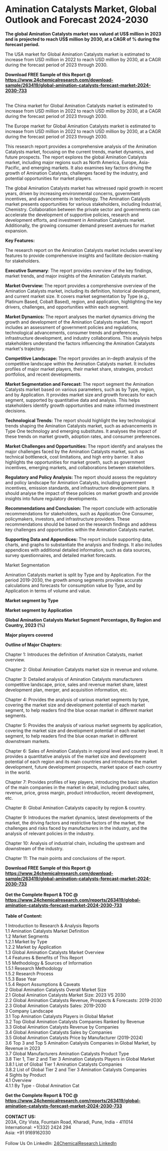 <h1>Amination Catalysts Market, Global Outlook and Forecast 2024-2030</h1><p><strong>The global Amination Catalysts market was valued at US$ million in 2023 and is projected to reach US$ million by 2030, at a CAGR of % during the forecast period.</strong></p><p>
</p><p>The USA market for Global Amination Catalysts market is estimated to increase from USD million in 2022 to reach USD million by 2030, at a CAGR during the forecast period of 2023 through 2030.</p><div><b>Download FREE Sample of this Report @ 
            <a href="https://www.24chemicalresearch.com/download-sample/263419/global-amination-catalysts-forecast-market-2024-2030-733">
            https://www.24chemicalresearch.com/download-sample/263419/global-amination-catalysts-forecast-market-2024-2030-733</a></b></div><br><p>
</p><p>The China market for Global Amination Catalysts market is estimated to increase from USD million in 2022 to reach USD million by 2030, at a CAGR during the forecast period of 2023 through 2030.</p><p>
</p><p>The Europe market for Global Amination Catalysts market is estimated to increase from USD million in 2022 to reach USD million by 2030, at a CAGR during the forecast period of 2023 through 2030.</p><p>
</p><p>This research report provides a comprehensive analysis of the Amination Catalysts market, focusing on the current trends, market dynamics, and future prospects. The report explores the global Amination Catalysts market, including major regions such as North America, Europe, Asia-Pacific, and emerging markets. It also examines key factors driving the growth of Amination Catalysts, challenges faced by the industry, and potential opportunities for market players.</p><p>
The global Amination Catalysts market has witnessed rapid growth in recent years, driven by increasing environmental concerns, government incentives, and advancements in technology. The Amination Catalysts market presents opportunities for various stakeholders, including Industrial, Chemistry. Collaboration between the private sector and governments can accelerate the development of supportive policies, research and development efforts, and investment in Amination Catalysts market. Additionally, the growing consumer demand present avenues for market expansion.</p><p>
<strong>Key Features:</strong></p><p>
The research report on the Amination Catalysts market includes several key features to provide comprehensive insights and facilitate decision-making for stakeholders.</p><p>
<strong>Executive Summary</strong>: The report provides overview of the key findings, market trends, and major insights of the Amination Catalysts market.</p><p>
<strong>Market Overview: </strong>The report provides a comprehensive overview of the Amination Catalysts market, including its definition, historical development, and current market size. It covers market segmentation by Type (e.g., Platinum Based, Cobalt Based), region, and application, highlighting the key drivers, challenges, and opportunities within each segment.</p><p>
<strong>Market Dynamics:</strong> The report analyses the market dynamics driving the growth and development of the Amination Catalysts market. The report includes an assessment of government policies and regulations, technological advancements, consumer trends and preferences, infrastructure development, and industry collaborations. This analysis helps stakeholders understand the factors influencing the Amination Catalysts market's trajectory.</p><p>
<strong>Competitive Landscape: </strong>The report provides an in-depth analysis of the competitive landscape within the Amination Catalysts market. It includes profiles of major market players, their market share, strategies, product portfolios, and recent developments.</p><p>
<strong>Market Segmentation and Forecast: </strong>The report segment the Amination Catalysts market based on various parameters, such as by Type, region, and by Application. It provides market size and growth forecasts for each segment, supported by quantitative data and analysis. This helps stakeholders identify growth opportunities and make informed investment decisions.</p><p>
<strong>Technological Trends:</strong> The report should highlight the key technological trends shaping the Amination Catalysts market, such as advancements in Type One technology and emerging substitutes. It analyses the impact of these trends on market growth, adoption rates, and consumer preferences.</p><p>
<strong>Market Challenges and Opportunities: </strong>The report identify and analyses the major challenges faced by the Amination Catalysts market, such as technical bottleneck, cost limitations, and high entry barrier. It also highlights the opportunities for market growth, such as government incentives, emerging markets, and collaborations between stakeholders.</p><p>
<strong>Regulatory and Policy Analysis: </strong>The report should assess the regulatory and policy landscape for Amination Catalysts, including government incentives, emission standards, and infrastructure development plans. It should analyse the impact of these policies on market growth and provide insights into future regulatory developments.</p><p>
<strong>Recommendations and Conclusion: </strong>The report conclude with actionable recommendations for stakeholders, such as Application One Consumer, policymakers, investors, and infrastructure providers. These recommendations should be based on the research findings and address key challenges and opportunities within the Amination Catalysts market.</p><p>
<strong>Supporting Data and Appendices: </strong>The report include supporting data, charts, and graphs to substantiate the analysis and findings. It also includes appendices with additional detailed information, such as data sources, survey questionnaires, and detailed market forecasts.</p><p>
Market Segmentation</p><p>
Amination Catalysts market is split by Type and by Application. For the period 2019-2030, the growth among segments provides accurate calculations and forecasts for consumption value by Type, and by Application in terms of volume and value.</p><p>
<strong>Market segment by Type</strong></p><p>
</p><p>
</p><p><strong>Market segment by Application</strong></p><p>
</p><p>
</p><p><strong>Global Amination Catalysts Market Segment Percentages, By Region and Country, 2023 (%)</strong></p><p>
</p><p>
</p><p></p><p>
</p><p><strong>Major players covered</strong></p><p>
</p><p>
</p><p><strong>Outline of Major Chapters:</strong></p><p>
Chapter 1: Introduces the definition of Amination Catalysts, market overview.</p><p>
Chapter 2: Global Amination Catalysts market size in revenue and volume.</p><p>
Chapter 3: Detailed analysis of Amination Catalysts manufacturers competitive landscape, price, sales and revenue market share, latest development plan, merger, and acquisition information, etc.</p><p>
Chapter 4: Provides the analysis of various market segments by type, covering the market size and development potential of each market segment, to help readers find the blue ocean market in different market segments.</p><p>
Chapter 5: Provides the analysis of various market segments by application, covering the market size and development potential of each market segment, to help readers find the blue ocean market in different downstream markets.</p><p>
Chapter 6: Sales of Amination Catalysts in regional level and country level. It provides a quantitative analysis of the market size and development potential of each region and its main countries and introduces the market development, future development prospects, market space of each country in the world.</p><p>
Chapter 7: Provides profiles of key players, introducing the basic situation of the main companies in the market in detail, including product sales, revenue, price, gross margin, product introduction, recent development, etc.</p><p>
Chapter 8: Global Amination Catalysts capacity by region &amp; country.</p><p>
Chapter 9: Introduces the market dynamics, latest developments of the market, the driving factors and restrictive factors of the market, the challenges and risks faced by manufacturers in the industry, and the analysis of relevant policies in the industry.</p><p>
Chapter 10: Analysis of industrial chain, including the upstream and downstream of the industry.</p><p>
Chapter 11: The main points and conclusions of the report.</p><div><b>Download FREE Sample of this Report @ 
            <a href="https://www.24chemicalresearch.com/download-sample/263419/global-amination-catalysts-forecast-market-2024-2030-733">
            https://www.24chemicalresearch.com/download-sample/263419/global-amination-catalysts-forecast-market-2024-2030-733</a></b></div><br><div><b>Get the Complete Report & TOC @ 
            <a href="https://www.24chemicalresearch.com/reports/263419/global-amination-catalysts-forecast-market-2024-2030-733">
            https://www.24chemicalresearch.com/reports/263419/global-amination-catalysts-forecast-market-2024-2030-733</a></b></div><br>
            <b>Table of Content:</b><p>1 Introduction to Research & Analysis Reports<br />
    1.1 Amination Catalysts Market Definition<br />
    1.2 Market Segments<br />
        1.2.1 Market by Type<br />
        1.2.2 Market by Application<br />
    1.3 Global Amination Catalysts Market Overview<br />
    1.4 Features & Benefits of This Report<br />
    1.5 Methodology & Sources of Information<br />
        1.5.1 Research Methodology<br />
        1.5.2 Research Process<br />
        1.5.3 Base Year<br />
        1.5.4 Report Assumptions & Caveats<br />
2 Global Amination Catalysts Overall Market Size<br />
    2.1 Global Amination Catalysts Market Size: 2023 VS 2030<br />
    2.2 Global Amination Catalysts Revenue, Prospects & Forecasts: 2019-2030<br />
    2.3 Global Amination Catalysts Sales: 2019-2030<br />
3 Company Landscape<br />
    3.1 Top Amination Catalysts Players in Global Market<br />
    3.2 Top Global Amination Catalysts Companies Ranked by Revenue<br />
    3.3 Global Amination Catalysts Revenue by Companies<br />
    3.4 Global Amination Catalysts Sales by Companies<br />
    3.5 Global Amination Catalysts Price by Manufacturer (2019-2024)<br />
    3.6 Top 3 and Top 5 Amination Catalysts Companies in Global Market, by Revenue in 2023<br />
    3.7 Global Manufacturers Amination Catalysts Product Type<br />
    3.8 Tier 1, Tier 2 and Tier 3 Amination Catalysts Players in Global Market<br />
        3.8.1 List of Global Tier 1 Amination Catalysts Companies<br />
        3.8.2 List of Global Tier 2 and Tier 3 Amination Catalysts Companies<br />
4 Sights by Product<br />
    4.1 Overview<br />
        4.1.1 By Type - Global Amination Cat</p><div><b>Get the Complete Report & TOC @ 
            <a href="https://www.24chemicalresearch.com/reports/263419/global-amination-catalysts-forecast-market-2024-2030-733">
            https://www.24chemicalresearch.com/reports/263419/global-amination-catalysts-forecast-market-2024-2030-733</a></b></div><br><b>CONTACT US:</b><br>
            203A, City Vista, Fountain Road, Kharadi, Pune, India - 411014<br>
            International: +1(332) 2424 294<br>
            Asia: +91 9169162030 <br><br>
            Follow Us On LinkedIn: <a href="https://www.linkedin.com/company/24chemicalresearch/">24ChemicalResearch LinkedIn</a>